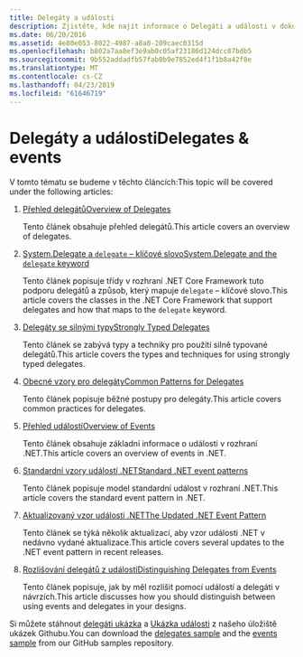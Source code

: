 ```yaml
---
title: Delegáty a události
description: Zjistěte, kde najít informace o Delegáti a události v dokumentaci k .NET Core.
ms.date: 06/20/2016
ms.assetid: 4e80e053-8022-4987-a8a0-209caec0315d
ms.openlocfilehash: b802a7aa8ef3e9ab0c05af23186d124dcc07bdb5
ms.sourcegitcommit: 9b552addadfb57fab0b9e7852ed4f1f1b8a42f8e
ms.translationtype: MT
ms.contentlocale: cs-CZ
ms.lasthandoff: 04/23/2019
ms.locfileid: "61646719"
---
```

# <a name="delegates--events"></a><span data-ttu-id="0de88-103">Delegáty a události</span><span class="sxs-lookup"><span data-stu-id="0de88-103">Delegates & events</span></span>

<span data-ttu-id="0de88-104">V tomto tématu se budeme v těchto článcích:</span><span class="sxs-lookup"><span data-stu-id="0de88-104">This topic will be covered under the following articles:</span></span>

1. [<span data-ttu-id="0de88-105">Přehled delegátů</span><span class="sxs-lookup"><span data-stu-id="0de88-105">Overview of Delegates</span></span>](delegates-overview.md)

    <span data-ttu-id="0de88-106">Tento článek obsahuje přehled delegátů.</span><span class="sxs-lookup"><span data-stu-id="0de88-106">This article covers an overview of delegates.</span></span>

2. [<span data-ttu-id="0de88-107">System.Delegate a `delegate` – klíčové slovo</span><span class="sxs-lookup"><span data-stu-id="0de88-107">System.Delegate and the `delegate` keyword</span></span>](delegate-class.md)

    <span data-ttu-id="0de88-108">Tento článek popisuje třídy v rozhraní .NET Core Framework tuto podporu delegátů a způsob, který mapuje `delegate` – klíčové slovo.</span><span class="sxs-lookup"><span data-stu-id="0de88-108">This article covers the classes in the .NET Core Framework that support delegates and how that maps to the `delegate` keyword.</span></span>

3. [<span data-ttu-id="0de88-109">Delegáty se silnými typy</span><span class="sxs-lookup"><span data-stu-id="0de88-109">Strongly Typed Delegates</span></span>](delegates-strongly-typed.md)

    <span data-ttu-id="0de88-110">Tento článek se zabývá typy a techniky pro použití silně typované delegátů.</span><span class="sxs-lookup"><span data-stu-id="0de88-110">This article covers the types and techniques for using strongly typed delegates.</span></span>

4. [<span data-ttu-id="0de88-111">Obecné vzory pro delegáty</span><span class="sxs-lookup"><span data-stu-id="0de88-111">Common Patterns for Delegates</span></span>](delegates-patterns.md)

    <span data-ttu-id="0de88-112">Tento článek popisuje běžné postupy pro delegáty.</span><span class="sxs-lookup"><span data-stu-id="0de88-112">This article covers common practices for delegates.</span></span>

5. [<span data-ttu-id="0de88-113">Přehled událostí</span><span class="sxs-lookup"><span data-stu-id="0de88-113">Overview of Events</span></span>](events-overview.md)

    <span data-ttu-id="0de88-114">Tento článek obsahuje základní informace o události v rozhraní .NET.</span><span class="sxs-lookup"><span data-stu-id="0de88-114">This article covers an overview of events in .NET.</span></span>

6. [<span data-ttu-id="0de88-115">Standardní vzory událostí .NET</span><span class="sxs-lookup"><span data-stu-id="0de88-115">Standard .NET event patterns</span></span>](event-pattern.md)

    <span data-ttu-id="0de88-116">Tento článek popisuje model standardní událost v rozhraní .NET.</span><span class="sxs-lookup"><span data-stu-id="0de88-116">This article covers the standard event pattern in .NET.</span></span>

7. [<span data-ttu-id="0de88-117">Aktualizovaný vzor události .NET</span><span class="sxs-lookup"><span data-stu-id="0de88-117">The Updated .NET Event Pattern</span></span>](modern-events.md)

    <span data-ttu-id="0de88-118">Tento článek se týká několik aktualizací, aby vzor události .NET v nedávno vydané aktualizace.</span><span class="sxs-lookup"><span data-stu-id="0de88-118">This article covers several updates to the .NET event pattern in recent releases.</span></span>

8. [<span data-ttu-id="0de88-119">Rozlišování delegátů z událostí</span><span class="sxs-lookup"><span data-stu-id="0de88-119">Distinguishing Delegates from Events</span></span>](distinguish-delegates-events.md)

    <span data-ttu-id="0de88-120">Tento článek popisuje, jak by měl rozlišit pomocí událostí a delegáti v návrzích.</span><span class="sxs-lookup"><span data-stu-id="0de88-120">This article discusses how you should distinguish between using events and delegates in your designs.</span></span>
 
<span data-ttu-id="0de88-121">Si můžete stáhnout [delegáti ukázka](https://github.com/dotnet/samples/tree/master/csharp/delegates-and-events) a [Ukázka události](https://github.com/dotnet/samples/tree/master/csharp/events) z našeho úložiště ukázek Githubu.</span><span class="sxs-lookup"><span data-stu-id="0de88-121">You can download the [delegates sample](https://github.com/dotnet/samples/tree/master/csharp/delegates-and-events) and the [events sample](https://github.com/dotnet/samples/tree/master/csharp/events) from our GitHub samples repository.</span></span>
